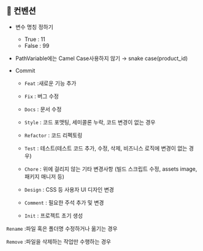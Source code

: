 ## 📌 컨벤션
- 변수 명칭 정하기 
  - True : 11
  - False : 99

- PathVariable에는 Camel Case사용하지 않기 → snake case(product_id)

- Commit

  - `Feat` :새로운 기능 추가

  - `Fix` : 버그 수정

  - `Docs` : 문서 수정

  - `Style` : 코드 포맷팅, 세미콜론 누락, 코드 변경이 없는 경우

  - `Refactor` : 코드 리펙토링

  - `Test` : 테스트(테스트 코드 추가, 수정, 삭제, 비즈니스 로직에 변경이 없는 경우)

  - `Chore` : 위에 걸리지 않는 기타 변경사항 (빌드 스크립트 수정, assets image, 패키지 매니저 등)

  - `Design` : CSS 등 사용자 UI 디자인 변경

  - `Comment` : 필요한 주석 추가 및 변경

  - `Init` : 프로젝트 초기 생성

`Rename` :파일 혹은 폴더명 수정하거나 옮기는 경우

`Remove` :파일을 삭제하는 작업만 수행하는 경우
